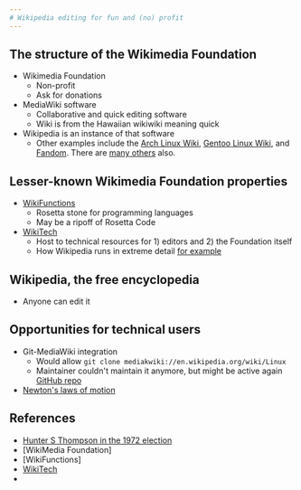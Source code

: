 ```yaml
---
# Wikipedia editing for fun and (no) profit
---
```


## The structure of the Wikimedia Foundation
- Wikimedia Foundation
  - Non-profit
  - Ask for donations
- MediaWiki software
  - Collaborative and quick editing software
  - Wiki is from the Hawaiian wikiwiki meaning quick
- Wikipedia is an instance of that software
  - Other examples include the [Arch Linux Wiki](https://wiki.archlinux.org/), [Gentoo Linux Wiki](https://wiki.gentoo.org/), and [Fandom](https://www.fandom.com/). There are [many others](https://en.wikipedia.org/wiki/Category:MediaWiki_websites) also.

## Lesser-known Wikimedia Foundation properties
  - [WikiFunctions](https://www.wikifunctions.org/wiki/Wikifunctions:Main_Page)
    - Rosetta stone for programming languages
    - May be a ripoff of Rosetta Code
  - [WikiTech](https://wikitech.wikimedia.org/wiki/Main_Page)
    - Host to technical resources for 1) editors and 2) the Foundation itself
    - How Wikipedia runs in extreme detail [for example](https://upload.wikimedia.org/wikipedia/commons/4/48/WMF_infrastructure_2022.png)

## Wikipedia, the free encyclopedia
 - Anyone can edit it

## Opportunities for technical users
- Git-MediaWiki integration
  - Would allow `git clone mediakwiki://en.wikipedia.org/wiki/Linux` 
  - Maintainer couldn't maintain it anymore, but might be active again [GitHub repo](https://github.com/Git-Mediawiki/Git-Mediawiki)
- [Newton's laws of motion](https://en.wikipedia.org/wiki/Newton%27s_laws_of_motion)

## References

- [Hunter S Thompson in the 1972 election](https://digitalcommons.library.uab.edu/cgi/viewcontent.cgi?article=1147&context=vulcan)
- [WikiMedia Foundation]
- [WikiFunctions]
- [WikiTech](https://wikitech.wikimedia.org/wiki/Main_Page)
- 
